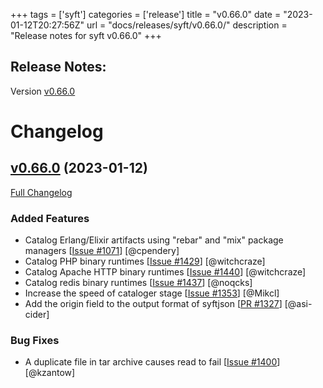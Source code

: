 +++
tags = ['syft']
categories = ['release']
title = "v0.66.0"
date = "2023-01-12T20:27:56Z"
url = "docs/releases/syft/v0.66.0/"
description = "Release notes for syft v0.66.0"
+++

## Release Notes:
Version [v0.66.0](https://github.com/anchore/syft/releases/tag/v0.66.0)

# Changelog

## [v0.66.0](https://github.com/anchore/syft/tree/v0.66.0) (2023-01-12)

[Full Changelog](https://github.com/anchore/syft/compare/v0.65.0...v0.66.0)

### Added Features

- Catalog Erlang/Elixir artifacts using "rebar" and "mix" package managers [[Issue #1071](https://github.com/anchore/syft/issues/1071)] [@cpendery]
- Catalog PHP binary runtimes [[Issue #1429](https://github.com/anchore/syft/issues/1429)] [@witchcraze]
- Catalog Apache HTTP binary runtimes [[Issue #1440](https://github.com/anchore/syft/issues/1440)] [@witchcraze]
- Catalog redis binary runtimes [[Issue #1437](https://github.com/anchore/syft/issues/1437)] [@noqcks]
- Increase the speed of cataloger stage  [[Issue #1353](https://github.com/anchore/syft/issues/1353)] [@Mikcl]
- Add the origin field to the output format of syftjson [[PR #1327](https://github.com/anchore/syft/pull/1327)] [@asi-cider]


### Bug Fixes

- A duplicate file in tar archive causes read to fail [[Issue #1400](https://github.com/anchore/syft/issues/1400)] [@kzantow]
